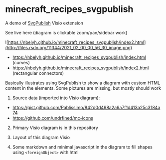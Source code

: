 # minecraft_recipes_svgpublish

A demo of [SvgPublish](https://unmanagedvisio.com/products/svg-publish/) Visio extension

See live here (diagram is clickable zoom/pan/sidebar work)

![https://nbelyh.github.io/minecraft_recipes_svgpublish/index2.html](http://files.rsdn.org/11344/2021_02_00_00_56_30_image.png)

- https://nbelyh.github.io/minecraft_recipes_svgpublish/index.html (curves)
- https://nbelyh.github.io/minecraft_recipes_svgpublish/index2.html (rectangular connectors)

Basically illustrates using SvgPublish to show a diagram with custom HTML content in the elements. 
Some pictures are missing, but mostly should work

1. Source data (imported into Visio diagram):

- https://gist.github.com/Pablissimo/842d0d498a2a6a7f1d413a25c3184a74
- https://github.com/undrfined/mc-icons

2. Primary Visio diagram is in this repository

3. Layout of this diagram Visio

4. Some markdown and minimal javascript in the diagram to fill shapes using `<foreignObject>` with html
